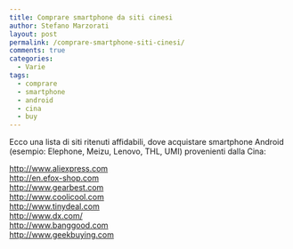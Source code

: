 ```yaml
---
title: Comprare smartphone da siti cinesi
author: Stefano Marzorati
layout: post
permalink: /comprare-smartphone-siti-cinesi/
comments: true
categories:
  - Varie
tags:
  - comprare
  - smartphone
  - android
  - cina
  - buy
---
```


Ecco una lista di siti ritenuti affidabili, dove acquistare smartphone Android (esempio: Elephone, Meizu, Lenovo, THL, UMI) provenienti dalla Cina:

<a href="http://www.aliexpress.com" target="_blank">http://www.aliexpress.com</a>   
<a href="http://en.efox-shop.com" target="_blank">http://en.efox-shop.com</a>   
<a href="http://www.gearbest.com" target="_blank">http://www.gearbest.com</a>   
<a href="http://www.coolicool.com" target="_blank">http://www.coolicool.com</a>   
<a href="http://www.tinydeal.com" target="_blank">http://www.tinydeal.com</a>   
<a href="http://www.dx.com/" target="_blank">http://www.dx.com/</a>   
<a href="http://www.banggood.com" target="_blank">http://www.banggood.com</a>   
<a href="http://www.geekbuying.com" target="_blank">http://www.geekbuying.com</a>   
